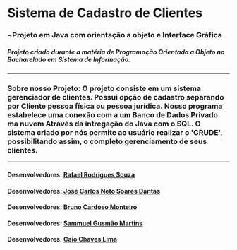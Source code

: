 # Sistema de Cadastro de Clientes
### ¬Projeto em Java com orientação a objeto e Interface Gráfica
##### Projeto criado durante a matéria de Programação Orientada a Objeto no Bacharelado em Sistema de Informação.
---------------------------------------------------------------------------------------------------------------
### Sobre nosso Projeto: O projeto consiste em um sistema gerenciador de clientes. Possui opção de cadastro separando por Cliente pessoa física ou pessoa jurídica. Nosso programa estabelece uma conexão com a um Banco de Dados Privado ma nuvem Através da intregação do Java com o SQL. O sistema criado por nós permite ao usuário realizar o 'CRUDE', possibilitando assim, o completo gerenciamento de seus clientes.
---------------------------------------------------------------------------------------------------------------
#### Desenvolvedores: [Rafael Rodrigues Souza](https://github.com/RafGuiro)
#### Desenvolvedores: [José Carlos Neto Soares Dantas](https://github.com/JoseCarlosNSD)
#### Desenvolvedores: [Bruno Cardoso Monteiro](https://github.com/brunocardsx)
#### Desenvolvedores: [Sammuel Gusmão Martins](https://github.com/SammMartins)
#### Desenvolvedores: [Caio Chaves Lima](https://github.com/CaioCL1)

